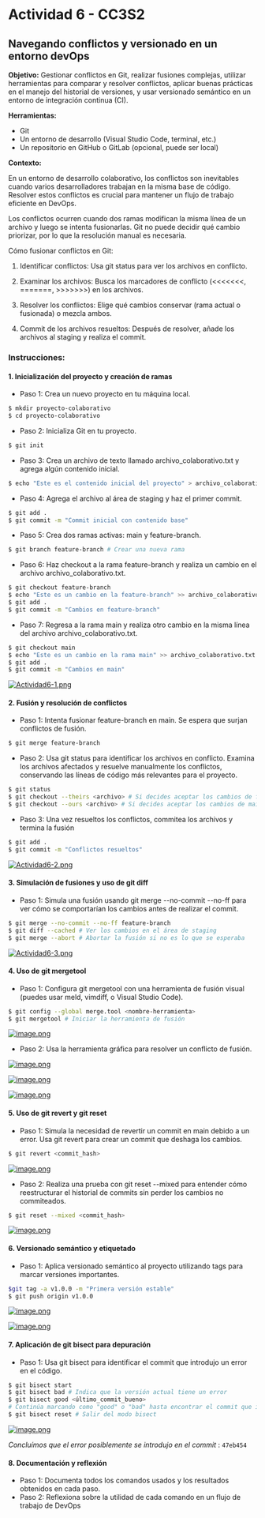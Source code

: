 # Actividad 6 - CC3S2

## Navegando conflictos y versionado en un entorno devOps

**Objetivo:**  Gestionar conflictos en Git, realizar fusiones complejas, utilizar herramientas para comparar y resolver conflictos, aplicar buenas prácticas en el manejo del historial de versiones, y usar versionado semántico en un entorno de integración continua (CI).

**Herramientas:**
- Git
- Un entorno de desarrollo (Visual Studio Code, terminal, etc.)
- Un repositorio en GitHub o GitLab (opcional, puede ser local)

**Contexto:**

En un entorno de desarrollo colaborativo, los conflictos son inevitables cuando varios desarrolladores trabajan en la misma base de código. Resolver estos conflictos es crucial para mantener un flujo de trabajo eficiente en DevOps.

Los conflictos ocurren cuando dos ramas modifican la misma línea de un archivo y luego se intenta 
fusionarlas. Git no puede decidir qué cambio priorizar, por lo que la resolución manual es necesaria.

Cómo fusionar conflictos en Git:

1. Identificar conflictos: Usa git status para ver los archivos en conflicto.

2. Examinar los archivos: Busca los marcadores de conflicto (<<<<<<<, =======, >>>>>>>) en los archivos.

3. Resolver los conflictos: Elige qué cambios conservar (rama actual o fusionada) o mezcla ambos.

4. Commit de los archivos resueltos: Después de resolver, añade los archivos al staging y realiza el commit.


### Instrucciones:
#### 1. Inicialización del proyecto y creación de ramas

- Paso 1: Crea un nuevo proyecto en tu máquina local.

```bash
$ mkdir proyecto-colaborativo
$ cd proyecto-colaborativo
```

- Paso 2: Inicializa Git en tu proyecto.

```bash
$ git init
```

- Paso 3: Crea un archivo de texto llamado archivo_colaborativo.txt y agrega algún contenido inicial.

```bash
$ echo "Este es el contenido inicial del proyecto" > archivo_colaborativo.txt
```

- Paso 4: Agrega el archivo al área de staging y haz el primer commit.

```bash
$ git add .
$ git commit -m "Commit inicial con contenido base"
```

- Paso 5: Crea dos ramas activas: main y feature-branch.

```bash
$ git branch feature-branch # Crear una nueva rama
```

- Paso 6: Haz checkout a la rama feature-branch y realiza un cambio en el archivo 
archivo_colaborativo.txt.

```bash
$ git checkout feature-branch
$ echo "Este es un cambio en la feature-branch" >> archivo_colaborativo.txt
$ git add .
$ git commit -m "Cambios en feature-branch"
```

- Paso 7: Regresa a la rama main y realiza otro cambio en la misma línea del archivo 
archivo_colaborativo.txt.

```bash
$ git checkout main
$ echo "Este es un cambio en la rama main" >> archivo_colaborativo.txt
$ git add .
$ git commit -m "Cambios en main"
```

[![Actividad6-1.png](https://i.postimg.cc/vmvtPL50/Actividad6-1.png)](https://postimg.cc/v1cnTnqn)

#### 2. Fusión y resolución de conflictos

- Paso 1: Intenta fusionar feature-branch en main. Se espera que surjan conflictos de fusión.

```bash
$ git merge feature-branch
```

- Paso 2: Usa git status para identificar los archivos en conflicto. Examina los archivos afectados y 
resuelve manualmente los conflictos, conservando las líneas de código más relevantes para el 
proyecto.

```bash
$ git status
$ git checkout --theirs <archivo> # Si decides aceptar los cambios de feature-branch
$ git checkout --ours <archivo> # Si decides aceptar los cambios de main
```

- Paso 3: Una vez resueltos los conflictos, commitea los archivos y termina la fusión
```bash
$ git add .
$ git commit -m "Conflictos resueltos"
```

[![Actividad6-2.png](https://i.postimg.cc/c1zM5J8G/Actividad6-2.png)](https://postimg.cc/Lhz1J2Tx)

#### 3. Simulación de fusiones y uso de git diff 

- Paso 1: Simula una fusión usando git merge --no-commit --no-ff para ver cómo se comportarían los 
cambios antes de realizar el commit.

```bash
$ git merge --no-commit --no-ff feature-branch
$ git diff --cached # Ver los cambios en el área de staging
$ git merge --abort # Abortar la fusión si no es lo que se esperaba
```

[![Actividad6-3.png](https://i.postimg.cc/TPQnj2XS/Actividad6-3.png)](https://postimg.cc/t1Z1pjJt)

#### 4. Uso de git mergetool

- Paso 1: Configura git mergetool con una herramienta de fusión visual (puedes usar meld, vimdiff, o 
Visual Studio Code).

```bash
$ git config --global merge.tool <nombre-herramienta>
$ git mergetool # Iniciar la herramienta de fusión 
```

[![image.png](https://i.postimg.cc/jj029pRX/image.png)](https://postimg.cc/SndmYt22)

- Paso 2: Usa la herramienta gráfica para resolver un conflicto de fusión.

[![image.png](https://i.postimg.cc/nrBpvzDf/image.png)](https://postimg.cc/64WkKBcM)

[![image.png](https://i.postimg.cc/rw8Mrqy7/image.png)](https://postimg.cc/ZCDGktdL)

[![image.png](https://i.postimg.cc/8cRg7021/image.png)](https://postimg.cc/Zv5MgVYg)

#### 5. Uso de git revert y git reset 

- Paso 1: Simula la necesidad de revertir un commit en main debido a un error. Usa git revert para 
crear un commit que deshaga los cambios.

```bash
$ git revert <commit_hash>
```

[![image.png](https://i.postimg.cc/TPLSysbZ/image.png)](https://postimg.cc/06vZFccf)

- Paso 2: Realiza una prueba con git reset --mixed para entender cómo reestructurar el historial de 
commits sin perder los cambios no commiteados.

```bash
$ git reset --mixed <commit_hash>
```

[![image.png](https://i.postimg.cc/63VMnxp1/image.png)](https://postimg.cc/JDn3CgJb)

#### 6. Versionado semántico y etiquetado

- Paso 1: Aplica versionado semántico al proyecto utilizando tags para marcar versiones importantes.

```bash
$git tag -a v1.0.0 -m "Primera versión estable"
$ git push origin v1.0.0
```

[![image.png](https://i.postimg.cc/3R9q401c/image.png)](https://postimg.cc/dkk6g1z2)

[![image.png](https://i.postimg.cc/yxZrfpBw/image.png)](https://postimg.cc/YLt303v3)

#### 7. Aplicación de git bisect para depuración

- Paso 1: Usa git bisect para identificar el commit que introdujo un error en el código.

```bash
$ git bisect start
$ git bisect bad # Indica que la versión actual tiene un error
$ git bisect good <último_commit_bueno>
# Continúa marcando como "good" o "bad" hasta encontrar el commit que introdujo el error
$ git bisect reset # Salir del modo bisect
```

[![image.png](https://i.postimg.cc/2SQdHRWQ/image.png)](https://postimg.cc/K1YgzWJj)

*Concluímos que el error posiblemente se introdujo en el commit* : `47eb454`

#### 8. Documentación y reflexión 
- Paso 1: Documenta todos los comandos usados y los resultados obtenidos en cada paso.
- Paso 2: Reflexiona sobre la utilidad de cada comando en un flujo de trabajo de DevOps
